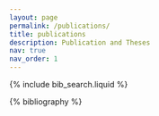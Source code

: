 ```yaml
---
layout: page
permalink: /publications/
title: publications
description: Publication and Theses 
nav: true
nav_order: 1
---
```


<!-- _pages/publications.md -->

<!-- Bibsearch Feature -->

{% include bib_search.liquid %}

<div class="publications">

{% bibliography %}

</div>
